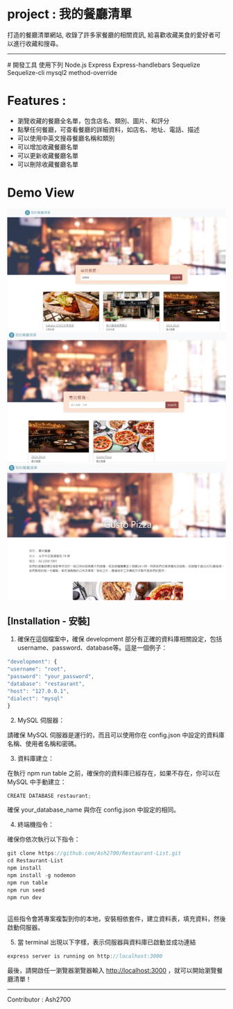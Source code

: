 # project : 我的餐廳清單

打造的餐廳清單網站, 收錄了許多家餐廳的相關資訊, 給喜歡收藏美食的愛好者可以進行收藏和搜尋。
<hr>
# 開發工具
    使用下列
    Node.js 
    Express
    Express-handlebars
    Sequelize
    Sequelize-cli
    mysql2
    method-override

# Features : 
  <ul>
    <li>瀏覽收藏的餐廳全名單，包含店名、類別、圖片、和評分</li>
    <li>點擊任何餐廳，可查看餐廳的詳細資料，如店名、地址、電話、描述</li>
    <li>可以使用中英文搜尋餐廳名稱和類別</li>
    <li>可以增加收藏餐廳名單</li>
    <li>可以更新收藏餐廳名單</li>
    <li>可以刪除收藏餐廳名單</li>
  </ul>
  
# Demo View

![image](https://github.com/Ash2700/Restaurant-List/blob/668a932627bb8906ca7ec4df7d88f470e17c57d3/demo_jp/%E9%A4%90%E5%BB%B3%E6%B8%85%E5%96%AE%E6%93%B7%E5%8F%961.JPG)
![image](https://github.com/Ash2700/Restaurant-List/blob/b9c9170dfadcb7c68804521053a55b36e5a24675/demo_jp/%E9%A4%90%E5%BB%B3%E6%B8%85%E5%96%AE%E6%93%B7%E5%8F%962.JPG)
![image](https://github.com/Ash2700/Restaurant-List/blob/b9c9170dfadcb7c68804521053a55b36e5a24675/demo_jp/%E9%A4%90%E5%BB%B3%E6%B8%85%E5%96%AE%E6%93%B7%E5%8F%963.JPG)

  ## [Installation - 安裝]

1. 確保在這個檔案中，確保 development 部分有正確的資料庫相關設定，包括 username、password、database等。這是一個例子：
  ```jsx
  "development": {
  "username": "root",
  "password": "your_password",
  "database": "restaurant",
  "host": "127.0.0.1",
  "dialect": "mysql"
}

  ```
  
2. MySQL 伺服器：

請確保 MySQL 伺服器是運行的，而且可以使用你在 config.json 中設定的資料庫名稱、使用者名稱和密碼。


3. 資料庫建立：

在執行 npm run table 之前，確保你的資料庫已經存在，如果不存在，你可以在 MySQL 中手動建立：

```jsx
CREATE DATABASE restaurant;
```
確保 your_database_name 與你在 config.json 中設定的相同。

4. 終端機指令：

確保你依次執行以下指令：
```jsx
git clone https://github.com/Ash2700/Restaurant-List.git
cd Restaurant-List
npm install 
npm install -g nodemon 
npm run table
npm run seed
npm run dev
 
```
這些指令會將專案複製到你的本地，安裝相依套件，建立資料表，填充資料，然後啟動伺服器。

5. 當 terminal 出現以下字樣，表示伺服器與資料庫已啟動並成功連結
   
```jsx
express server is running on http://localhost:3000
```
最後，請開啟任一瀏覽器瀏覽器輸入 [http://localhost:3000](http://localhost:3000) ，就可以開始瀏覽餐廳清單！




<hr>
Contributor : Ash2700
